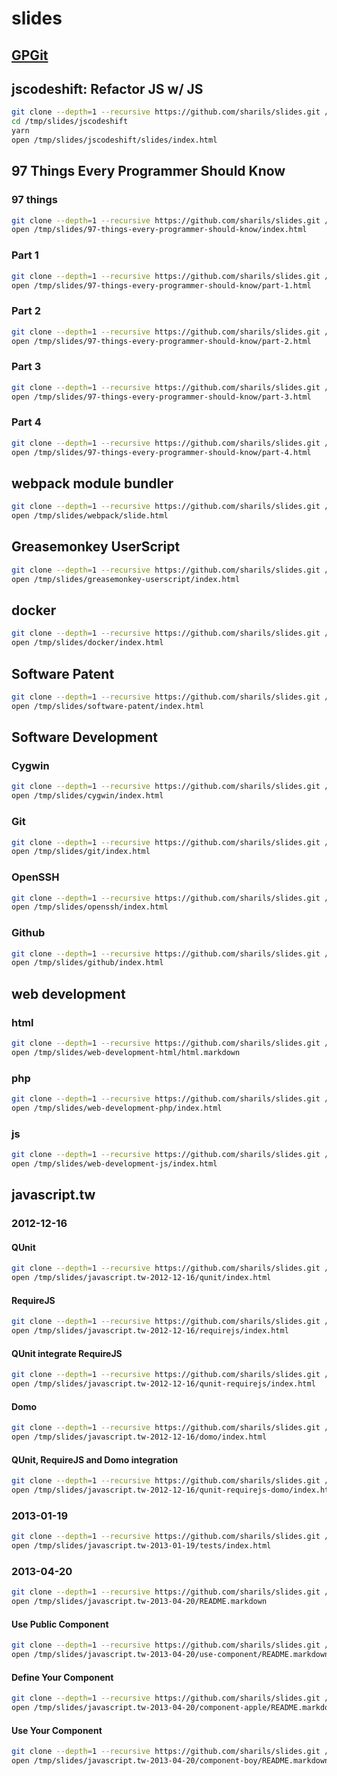 # slides

## [GPGit](http://sharils.github.io/slides/gpgit)

## jscodeshift: Refactor JS w/ JS

```sh
git clone --depth=1 --recursive https://github.com/sharils/slides.git /tmp/slides/
cd /tmp/slides/jscodeshift
yarn
open /tmp/slides/jscodeshift/slides/index.html
```

## 97 Things Every Programmer Should Know

### 97 things

```sh
git clone --depth=1 --recursive https://github.com/sharils/slides.git /tmp/slides/
open /tmp/slides/97-things-every-programmer-should-know/index.html
```

### Part 1

```sh
git clone --depth=1 --recursive https://github.com/sharils/slides.git /tmp/slides/
open /tmp/slides/97-things-every-programmer-should-know/part-1.html
```

### Part 2

```sh
git clone --depth=1 --recursive https://github.com/sharils/slides.git /tmp/slides/
open /tmp/slides/97-things-every-programmer-should-know/part-2.html
```

### Part 3

```sh
git clone --depth=1 --recursive https://github.com/sharils/slides.git /tmp/slides/
open /tmp/slides/97-things-every-programmer-should-know/part-3.html
```

### Part 4

```sh
git clone --depth=1 --recursive https://github.com/sharils/slides.git /tmp/slides/
open /tmp/slides/97-things-every-programmer-should-know/part-4.html
```

## webpack module bundler

```sh
git clone --depth=1 --recursive https://github.com/sharils/slides.git /tmp/slides/
open /tmp/slides/webpack/slide.html
```

## Greasemonkey UserScript

```sh
git clone --depth=1 --recursive https://github.com/sharils/slides.git /tmp/slides/
open /tmp/slides/greasemonkey-userscript/index.html
```

## docker

```sh
git clone --depth=1 --recursive https://github.com/sharils/slides.git /tmp/slides/
open /tmp/slides/docker/index.html
```

## Software Patent

```sh
git clone --depth=1 --recursive https://github.com/sharils/slides.git /tmp/slides/
open /tmp/slides/software-patent/index.html
```

## Software Development

### Cygwin

```sh
git clone --depth=1 --recursive https://github.com/sharils/slides.git /tmp/slides/
open /tmp/slides/cygwin/index.html
```

### Git

```sh
git clone --depth=1 --recursive https://github.com/sharils/slides.git /tmp/slides/
open /tmp/slides/git/index.html
```

### OpenSSH

```sh
git clone --depth=1 --recursive https://github.com/sharils/slides.git /tmp/slides/
open /tmp/slides/openssh/index.html
```

### Github

```sh
git clone --depth=1 --recursive https://github.com/sharils/slides.git /tmp/slides/
open /tmp/slides/github/index.html
```

## web development

### html

```sh
git clone --depth=1 --recursive https://github.com/sharils/slides.git /tmp/slides/
open /tmp/slides/web-development-html/html.markdown
```

### php

```sh
git clone --depth=1 --recursive https://github.com/sharils/slides.git /tmp/slides/
open /tmp/slides/web-development-php/index.html
```

### js

```sh
git clone --depth=1 --recursive https://github.com/sharils/slides.git /tmp/slides/
open /tmp/slides/web-development-js/index.html
```

## javascript.tw

### 2012-12-16

#### QUnit

```sh
git clone --depth=1 --recursive https://github.com/sharils/slides.git /tmp/slides/
open /tmp/slides/javascript.tw-2012-12-16/qunit/index.html
```

#### RequireJS

```sh
git clone --depth=1 --recursive https://github.com/sharils/slides.git /tmp/slides/
open /tmp/slides/javascript.tw-2012-12-16/requirejs/index.html
```

#### QUnit integrate RequireJS

```sh
git clone --depth=1 --recursive https://github.com/sharils/slides.git /tmp/slides/
open /tmp/slides/javascript.tw-2012-12-16/qunit-requirejs/index.html
```

#### Domo

```sh
git clone --depth=1 --recursive https://github.com/sharils/slides.git /tmp/slides/
open /tmp/slides/javascript.tw-2012-12-16/domo/index.html
```

#### QUnit, RequireJS and Domo integration

```sh
git clone --depth=1 --recursive https://github.com/sharils/slides.git /tmp/slides/
open /tmp/slides/javascript.tw-2012-12-16/qunit-requirejs-domo/index.html
```

### 2013-01-19

```sh
git clone --depth=1 --recursive https://github.com/sharils/slides.git /tmp/slides/
open /tmp/slides/javascript.tw-2013-01-19/tests/index.html
```

### 2013-04-20

```sh
git clone --depth=1 --recursive https://github.com/sharils/slides.git /tmp/slides/
open /tmp/slides/javascript.tw-2013-04-20/README.markdown
```

#### Use Public Component

```sh
git clone --depth=1 --recursive https://github.com/sharils/slides.git /tmp/slides/
open /tmp/slides/javascript.tw-2013-04-20/use-component/README.markdown
```

#### Define Your Component

```sh
git clone --depth=1 --recursive https://github.com/sharils/slides.git /tmp/slides/
open /tmp/slides/javascript.tw-2013-04-20/component-apple/README.markdown
```

#### Use Your Component

```sh
git clone --depth=1 --recursive https://github.com/sharils/slides.git /tmp/slides/
open /tmp/slides/javascript.tw-2013-04-20/component-boy/README.markdown
```
